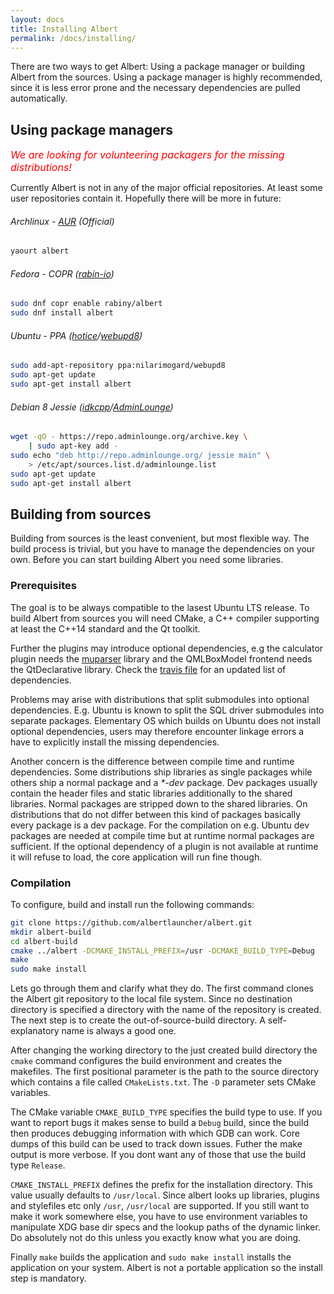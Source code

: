 ```yaml
---
layout: docs
title: Installing Albert
permalink: /docs/installing/
---
```


There are two ways to get Albert: Using a package manager or building Albert from the sources. Using a package manager is highly recommended, since it is less error prone and the necessary dependencies are pulled automatically.

## Using package managers

<p><font size="3rem" color="red"><i>We are looking for volunteering packagers for the missing distributions!</i></font></p>

Currently Albert is not in any of the major official repositories. At least some user repositories contain it. Hopefully there will be more in future:

###### Archlinux - [AUR](https://aur.archlinux.org/packages/albert/) (Official)
```bash
yaourt albert
```

###### Fedora - COPR ([rabin-io](https://github.com/rabin-io))
```bash
sudo dnf copr enable rabiny/albert
sudo dnf install albert
```

###### Ubuntu - PPA ([hotice](https://github.com/hotice)/[webupd8](http://www.webupd8.org/))
```bash
sudo add-apt-repository ppa:nilarimogard/webupd8
sudo apt-get update
sudo apt-get install albert
```

###### Debian 8 Jessie ([idkcpp](https://github.com/idkcpp)/[AdminLounge](https://software.adminlounge.org/))
```bash
wget -qO - https://repo.adminlounge.org/archive.key \
    | sudo apt-key add -
sudo echo "deb http://repo.adminlounge.org/ jessie main" \
    > /etc/apt/sources.list.d/adminlounge.list
sudo apt-get update
sudo apt-get install albert
```

## Building from sources

Building from sources is the least convenient, but most flexible way. The build process is trivial, but you have to manage the dependencies on your own. Before you can start building Albert you need some libraries.

### Prerequisites

The goal is to be always compatible to the lasest Ubuntu LTS release. To build Albert from sources you will need CMake, a C++ compiler supporting at least the C++14 standard and the Qt toolkit. 

Further the plugins may introduce optional dependencies, e.g the calculator plugin needs the [muparser](http://muparser.beltoforion.de/) library and the QMLBoxModel frontend needs the QtDeclarative library. Check the [travis file](https://github.com/albertlauncher/albert/blob/dev/.travis.yml) for an updated list of dependencies.

Problems may arise with distributions that split submodules into optional dependencies. E.g. Ubuntu is known to split the SQL driver submodules into separate packages. Elementary OS which builds on Ubuntu does not install optional dependencies, users may therefore encounter linkage errors a have to explicitly install the missing dependencies.

Another concern is the difference between compile time and runtime dependencies. Some distributions ship libraries as single packages while others ship a normal package and a *\*-dev* package. Dev packages usually contain the header files and static libraries additionally to the shared libraries. Normal packages are stripped down to the shared libraries. On distributions that do not differ between this kind of packages basically every package is a dev package. For the compilation on e.g. Ubuntu dev packages are needed at compile time but at runtime normal packages are sufficient. If the optional dependency of a plugin is not available at runtime it will refuse to load, the core application will run fine though. 

### Compilation

To configure, build and install run the following commands:
```bash
git clone https://github.com/albertlauncher/albert.git
mkdir albert-build
cd albert-build
cmake ../albert -DCMAKE_INSTALL_PREFIX=/usr -DCMAKE_BUILD_TYPE=Debug
make
sudo make install
```

Lets go through them and clarify what they do. The first command clones the Albert git repository to the local file system. Since no destination directory is specified a directory with the name of the repository is created. The next step is to create the out-of-source-build directory. A self-explanatory name is always a good one.

After changing the working directory to the just created build directory the `cmake` command configures the build environment and creates the makefiles. The first positional parameter is the path to the source directory which contains a file called `CMakeLists.txt`. The `-D` parameter sets CMake variables.

The CMake variable `CMAKE_BUILD_TYPE` specifies the build type to use. If you want to report bugs it makes sense to build a `Debug` build, since the build then produces debugging information with which GDB can work. Core dumps of this build can be used to track down issues. Futher the make output is more verbose. If you dont want any of those that use the build type `Release`.

`CMAKE_INSTALL_PREFIX` defines the prefix for the installation directory. This value usually defaults to `/usr/local`. Since albert looks up libraries, plugins and stylefiles etc only `/usr`, `/usr/local` are supported. If you still want to make it work somewhere else, you have to use environment variables to manipulate XDG base dir specs and the lookup paths of the dynamic linker. Do absolutely not do this unless you exactly know what you are doing.

Finally `make` builds the application and `sudo make install` installs the application on your system. Albert is not a portable application so the install step is mandatory.
